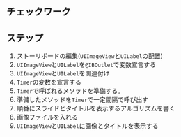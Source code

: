 ## チェックワーク

## ステップ
1. ストーリボードの編集(`UIImageView`と`UILabel`の配置)
2. `UIImageView`と`UILabel`を`@IBOutlet`で変数宣言する
3. `UIImageView`と`UILabel`を関連付け
4. `Timer`の変数を宣言する
5. `Timer`で呼ばれるメソッドを準備する。
6. 準備したメソッドを`Timer`で一定間隔で呼び出す
7. 順番にスライドとタイトルを表示するアルゴリズムを書く
8. 画像ファイルを入れる
9. `UIImageView`と`UILabel`に画像とタイトルを表示する
